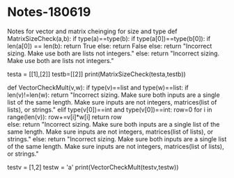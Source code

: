 # Notes-180619
Notes for vector and matrix cheinging for size and type
def MatrixSizeCheck(a,b):
  if type(a)==type(b):
    if type(a[0])==type(b[0]):
      if len(a[0]) == len(b):
        return True
      else:
        return False
    else:
      return "Incorrect sizing. Make use both are lists not integers."
  else:
    return "Incorrect sizing. Make use both are lists not integers."


testa = [[1],[2]]
testb=[[2]]
print(MatrixSizeCheck(testa,testb))

def VectorCheckMult(v,w):
  if type(v)==list and type(w)==list:
    if len(v)!=len(w):
      return "Incorrect sizing. Make sure both inputs are a single list of the same length. Make sure inputs are not integers, matrices(list of lists), or strings."
    elif type(v[0])==int and type(v[0])==int:
      row=0
      for i in range(len(v)):
        row+=v[i]*w[i]
      return row  
    else:
      return  "Incorrect sizing. Make sure both inputs are a single list of the same length. Make sure inputs are not integers, matrices(list of lists), or strings."
  else:
    return  "Incorrect sizing. Make sure both inputs are a single list of the same length. Make sure inputs are not integers, matrices(list of lists), or strings."

testv = [1,2]
testw = 'a'
print(VectorCheckMult(testv,testw))
